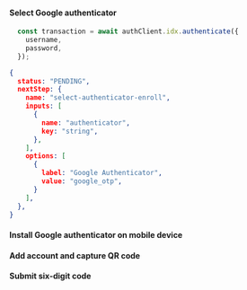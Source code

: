 
#### Select Google authenticator

```javascript
  const transaction = await authClient.idx.authenticate({
    username,
    password,
  });
```

```json
{
  status: "PENDING",
  nextStep: {
    name: "select-authenticator-enroll",
    inputs: [
      {
        name: "authenticator",
        key: "string",
      },
    ],
    options: [
      {
        label: "Google Authenticator",
        value: "google_otp",
      }
    ],
  },
}
```

#### Install Google authenticator on mobile device



#### Add account and capture QR code



#### Submit six-digit code
